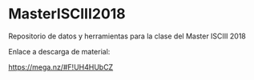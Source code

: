 # MasterISCIII2018
Repositorio de datos y herramientas para la clase del Master ISCIII 2018


Enlace a descarga de material:

https://mega.nz/#F!UH4HUbCZ
